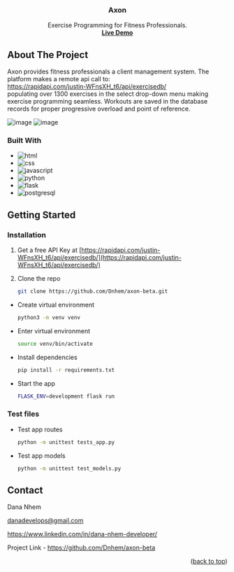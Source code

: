 <a name="readme-top"></a>


<!-- PROJECT LOGO -->
<br />
<div align="center">
  <a href="https://github.com/github_username/repo_name"></a>

<h3 align="center">Axon</h3>

  <p align="center">
    Exercise Programming for Fitness Professionals.
    <br />
    <a href="https://axon-beta-production.up.railway.app"><strong>Live Demo</strong></a>
</div>


<!-- ABOUT THE PROJECT -->
## About The Project
Axon provides fitness professionals a client management system. The platform makes a remote api call to:
<br/>
https://rapidapi.com/justin-WFnsXH_t6/api/exercisedb/
<br/>
populating over 1300 exercises in the select drop-down menu making exercise programming seamless. Workouts are saved in the database records
for proper progressive overload and point of reference.

![image](https://user-images.githubusercontent.com/64617718/199347452-75541261-a5b2-4661-9615-16d10424e2a7.png)
![image](https://user-images.githubusercontent.com/64617718/199348088-8a2fade0-14f4-4370-b8dd-35fd41c85587.png)


### Built With
* <img src="https://img.shields.io/badge/HTML5-E34F26?style=for-the-badge&logo=html5&logoColor=white" alt="html"/>
* <img src="https://img.shields.io/badge/CSS3-1572B6?style=for-the-badge&logo=css3&logoColor=white" alt="css"/>
* <img src="https://img.shields.io/badge/JavaScript-323330?style=for-the-badge&logo=javascript&logoColor=F7DF1E" alt="javascript"/>
* <img src="https://img.shields.io/badge/Python-FFD43B?style=for-the-badge&logo=python&logoColor=blue" alt="python"/>
* <img src="https://img.shields.io/badge/Flask-000000?style=for-the-badge&logo=flask&logoColor=white" alt="flask"/>
* <img src="https://img.shields.io/badge/PostgreSQL-316192?style=for-the-badge&logo=postgresql&logoColor=white" alt="postgresql"/>

<!-- GETTING STARTED -->
## Getting Started

### Installation

1. Get a free API Key at [https://rapidapi.com/justin-WFnsXH_t6/api/exercisedb/](https://rapidapi.com/justin-WFnsXH_t6/api/exercisedb/)

2. Clone the repo
   ```sh
   git clone https://github.com/Dnhem/axon-beta.git
   ```


* Create virtual environment
   ```sh
   python3 -m venv venv
   ```
* Enter virtual environment
   ```sh
   source venv/bin/activate
   ```
* Install dependencies
   ```sh
   pip install -r requirements.txt
   ```
* Start the app
   ```sh
   FLASK_ENV=development flask run
   ```

### Test files

* Test app routes
   ```sh
   python -m unittest tests_app.py
   ```
* Test app models
   ```sh
   python -m unittest test_models.py
   ```
   
## Contact

Dana Nhem
<br/>

danadevelops@gmail.com
<br/>

https://www.linkedin.com/in/dana-nhem-developer/
<br/>

Project Link - https://github.com/Dnhem/axon-beta

<p align="right">(<a href="#readme-top">back to top</a>)</p>
